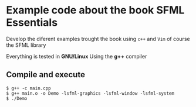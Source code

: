 # Example code about the book SFML Essentials

Develop the diferent examples trought the book using
`c++` and `Vim` of course the SFML library

Everything is tested in **GNU/Linux** Using the **g++** compiler

## Compile and execute
```
$ g++ -c main.cpp
$ g++ main.o -o Demo -lsfml-graphics -lsfml-window -lsfml-system
$ ./Demo
```
